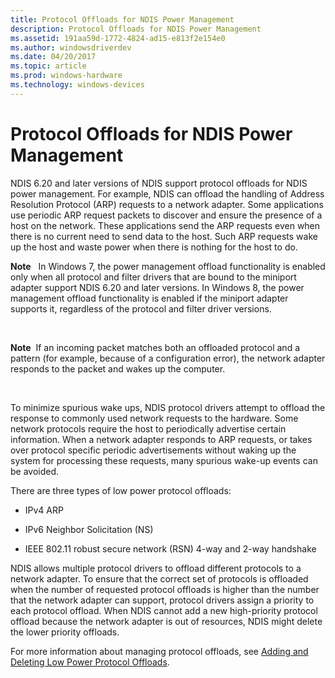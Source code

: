 ```yaml
---
title: Protocol Offloads for NDIS Power Management
description: Protocol Offloads for NDIS Power Management
ms.assetid: 191aa59d-1772-4824-ad15-e813f2e154e0
ms.author: windowsdriverdev
ms.date: 04/20/2017
ms.topic: article
ms.prod: windows-hardware
ms.technology: windows-devices
---
```


# Protocol Offloads for NDIS Power Management





NDIS 6.20 and later versions of NDIS support protocol offloads for NDIS power management. For example, NDIS can offload the handling of Address Resolution Protocol (ARP) requests to a network adapter. Some applications use periodic ARP request packets to discover and ensure the presence of a host on the network. These applications send the ARP requests even when there is no current need to send data to the host. Such ARP requests wake up the host and waste power when there is nothing for the host to do.

**Note**   In Windows 7, the power management offload functionality is enabled only when all protocol and filter drivers that are bound to the miniport adapter support NDIS 6.20 and later versions. In Windows 8, the power management offload functionality is enabled if the miniport adapter supports it, regardless of the protocol and filter driver versions.

 

**Note**  If an incoming packet matches both an offloaded protocol and a pattern (for example, because of a configuration error), the network adapter responds to the packet and wakes up the computer.

 

To minimize spurious wake ups, NDIS protocol drivers attempt to offload the response to commonly used network requests to the hardware. Some network protocols require the host to periodically advertise certain information. When a network adapter responds to ARP requests, or takes over protocol specific periodic advertisements without waking up the system for processing these requests, many spurious wake-up events can be avoided.

There are three types of low power protocol offloads:

-   IPv4 ARP

-   IPv6 Neighbor Solicitation (NS)

-   IEEE 802.11 robust secure network (RSN) 4-way and 2-way handshake

NDIS allows multiple protocol drivers to offload different protocols to a network adapter. To ensure that the correct set of protocols is offloaded when the number of requested protocol offloads is higher than the number that the network adapter can support, protocol drivers assign a priority to each protocol offload. When NDIS cannot add a new high-priority protocol offload because the network adapter is out of resources, NDIS might delete the lower priority offloads.

For more information about managing protocol offloads, see [Adding and Deleting Low Power Protocol Offloads](adding-and-deleting-low-power-protocol-offloads.md).

 

 





